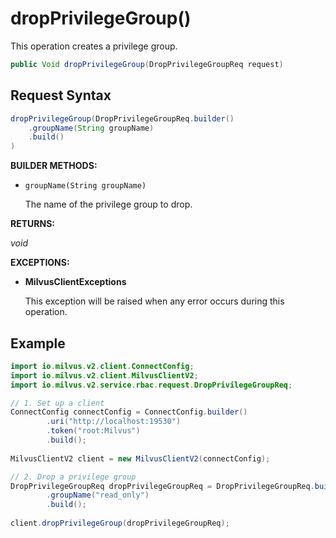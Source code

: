 # dropPrivilegeGroup()

This operation creates a privilege group.

```java
public Void dropPrivilegeGroup(DropPrivilegeGroupReq request)
```

## Request Syntax

```java
dropPrivilegeGroup(DropPrivilegeGroupReq.builder()
    .groupName(String groupName)
    .build()
)
```

**BUILDER METHODS:**

- `groupName(String groupName)`

    The name of the privilege group to drop.

**RETURNS:**

*void*

**EXCEPTIONS:**

- **MilvusClientExceptions**

    This exception will be raised when any error occurs during this operation.

## Example

```java
import io.milvus.v2.client.ConnectConfig;
import io.milvus.v2.client.MilvusClientV2;
import io.milvus.v2.service.rbac.request.DropPrivilegeGroupReq;

// 1. Set up a client
ConnectConfig connectConfig = ConnectConfig.builder()
        .uri("http://localhost:19530")
        .token("root:Milvus")
        .build();
        
MilvusClientV2 client = new MilvusClientV2(connectConfig);

// 2. Drop a privilege group
DropPrivilegeGroupReq dropPrivilegeGroupReq = DropPrivilegeGroupReq.builder()
        .groupName("read_only")
        .build();
        
client.dropPrivilegeGroup(dropPrivilegeGroupReq);
```

